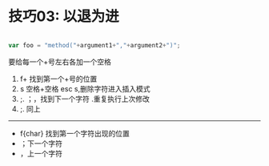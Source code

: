 # 技巧03: 以退为进

```javascript

var foo = "method("+argument1+","+argument2+")";

```

要给每一个+号左右各加一个空格

1. f+   找到第一个+号的位置
2. s 空格+空格 esc s,删除字符进入插入模式
3. ;. ；，找到下一个字符 .重复执行上次修改
4. ;. 同上

---


- f{char} 找到第一个字符出现的位置
- ；下一个字符
- ，上一个字符











